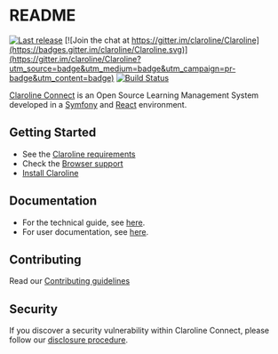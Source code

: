 README
======

[![Last release](https://img.shields.io/github/v/release/claroline/Claroline)](https://github.com/claroline/Claroline/releases)
[![Join the chat at https://gitter.im/claroline/Claroline](https://badges.gitter.im/claroline/Claroline.svg)](https://gitter.im/claroline/Claroline?utm_source=badge&utm_medium=badge&utm_campaign=pr-badge&utm_content=badge)
[![Build Status](https://github.com/claroline/Claroline/workflows/CI/badge.svg)](https://github.com/claroline/Claroline/actions)

[Claroline Connect](https://www.claroline.com) is an Open Source Learning Management System developed 
in a [Symfony](https://symfony.com/) and [React](https://reactjs.org) environment.

Getting Started
---------------

- See the [Claroline requirements](https://claroline.github.io/Claroline/sections/getting-started/requirements.html)
- Check the [Browser support](https://claroline.github.io/Claroline/sections/getting-started/browser-support.html)
- [Install Claroline](https://claroline.github.io/Claroline/sections/getting-started/installation.html)

Documentation
-------------

- For the technical guide, see [here](https://claroline.github.io/Claroline).
- For user documentation, see [here](https://support.claroline.com/#/desktop/workspaces/open/documentation/home/accueil).

Contributing
-------------

Read our [Contributing guidelines](https://claroline.github.io/Claroline/sections/dev/contributing.html)

Security
--------

If you discover a security vulnerability within Claroline Connect, please follow our [disclosure procedure](https://github.com/claroline/Claroline/blob/13.1/SECURITY.md).
